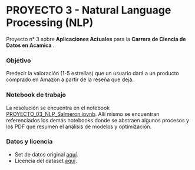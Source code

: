 # PROYECTO 3 - Natural Language Processing (NLP)
Proyecto n° 3 sobre **Aplicaciones Actuales** para la **Carrera de Ciencia de Datos en Acamica** .

### Objetivo
Predecir la valoración (1-5 estrellas) que un usuario dará a un producto comprado en Amazon a partir de la reseña que deja.

### Notebook de trabajo
La resolución se encuentra en el notebook [PROYECTO_03_NLP_Salmeron.ipynb](https://github.com/lusalmeron/Proyecto-3-NLP/blob/main/PROYECTO_03_NLP_Salmeron.ipynb). Allí mismo se encuentran referenciados los demás notebooks donde se abstraen algunos procesos y los PDF que resumen el análisis de modelos y optimización.

### Datos y licencia
- Set de datos original [aquí](https://s3.console.aws.amazon.com/s3/buckets/amazon-reviews-ml/).
- Licencia del dataset [aquí](https://docs.opendata.aws/amazon-reviews-ml/license.txt).
